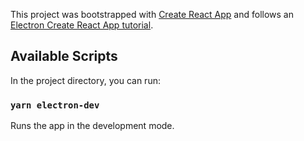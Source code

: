 This project was bootstrapped with [Create React App](https://github.com/facebook/create-react-app) and follows an [Electron Create React App tutorial](https://www.codementor.io/@randyfindley/how-to-build-an-electron-app-using-create-react-app-and-electron-builder-ss1k0sfer).

## Available Scripts

In the project directory, you can run:

### `yarn electron-dev`

Runs the app in the development mode.
